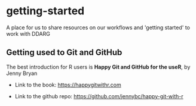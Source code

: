 # getting-started
A place for us to share resources on our workflows and 'getting started' to work with DDARG


## Getting used to Git and GitHub

The best introduction for R users is **Happy Git and GitHub for the useR**, by Jenny Bryan

- Link to the book: https://happygitwithr.com

- Link to the github repo: https://github.com/jennybc/happy-git-with-r
